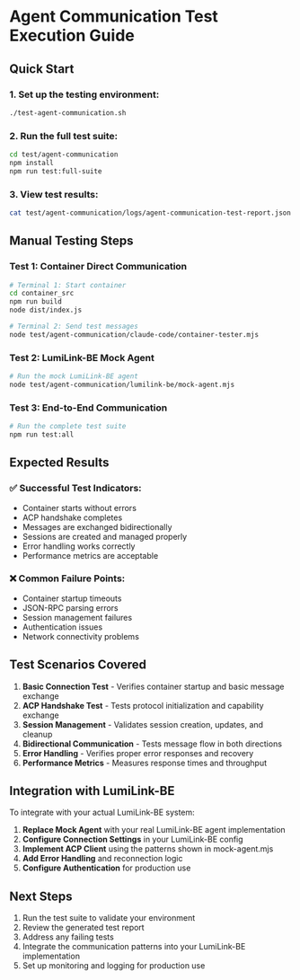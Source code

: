 # Agent Communication Test Execution Guide

## Quick Start

### 1. Set up the testing environment:
```bash
./test-agent-communication.sh
```

### 2. Run the full test suite:
```bash
cd test/agent-communication
npm install
npm run test:full-suite
```

### 3. View test results:
```bash
cat test/agent-communication/logs/agent-communication-test-report.json
```

## Manual Testing Steps

### Test 1: Container Direct Communication
```bash
# Terminal 1: Start container
cd container_src
npm run build
node dist/index.js

# Terminal 2: Send test messages
node test/agent-communication/claude-code/container-tester.mjs
```

### Test 2: LumiLink-BE Mock Agent
```bash
# Run the mock LumiLink-BE agent
node test/agent-communication/lumilink-be/mock-agent.mjs
```

### Test 3: End-to-End Communication
```bash
# Run the complete test suite
npm run test:all
```

## Expected Results

### ✅ Successful Test Indicators:
- Container starts without errors
- ACP handshake completes
- Messages are exchanged bidirectionally
- Sessions are created and managed properly
- Error handling works correctly
- Performance metrics are acceptable

### ❌ Common Failure Points:
- Container startup timeouts
- JSON-RPC parsing errors
- Session management failures
- Authentication issues
- Network connectivity problems

## Test Scenarios Covered

1. **Basic Connection Test** - Verifies container startup and basic message exchange
2. **ACP Handshake Test** - Tests protocol initialization and capability exchange
3. **Session Management** - Validates session creation, updates, and cleanup
4. **Bidirectional Communication** - Tests message flow in both directions
5. **Error Handling** - Verifies proper error responses and recovery
6. **Performance Metrics** - Measures response times and throughput

## Integration with LumiLink-BE

To integrate with your actual LumiLink-BE system:

1. **Replace Mock Agent** with your real LumiLink-BE agent implementation
2. **Configure Connection Settings** in your LumiLink-BE config
3. **Implement ACP Client** using the patterns shown in mock-agent.mjs
4. **Add Error Handling** and reconnection logic
5. **Configure Authentication** for production use

## Next Steps

1. Run the test suite to validate your environment
2. Review the generated test report
3. Address any failing tests
4. Integrate the communication patterns into your LumiLink-BE implementation
5. Set up monitoring and logging for production use